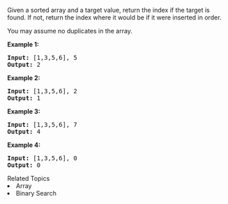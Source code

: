 <p>Given a sorted array and a target value, return the index if the target is found. If not, return the index where it would be if it were inserted in order.</p>

<p>You may assume no duplicates in the array.</p>

<p><strong>Example 1:</strong></p>

<pre>
<strong>Input:</strong> [1,3,5,6], 5
<strong>Output:</strong> 2
</pre>

<p><strong>Example 2:</strong></p>

<pre>
<strong>Input:</strong> [1,3,5,6], 2
<strong>Output:</strong> 1
</pre>

<p><strong>Example 3:</strong></p>

<pre>
<strong>Input:</strong> [1,3,5,6], 7
<strong>Output:</strong> 4
</pre>

<p><strong>Example 4:</strong></p>

<pre>
<strong>Input:</strong> [1,3,5,6], 0
<strong>Output:</strong> 0
</pre>
<div><div>Related Topics</div><div><li>Array</li><li>Binary Search</li></div></div>